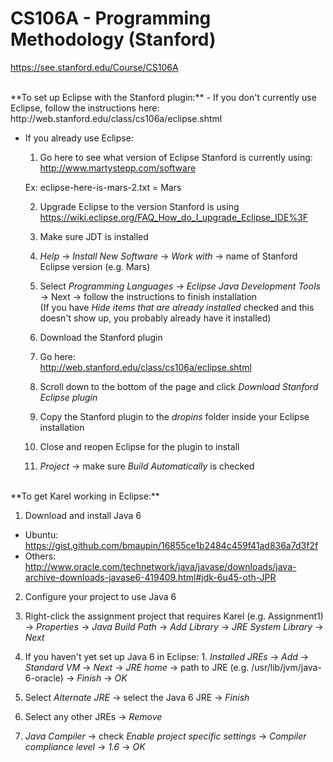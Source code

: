 # CS106A - Programming Methodology (Stanford)
https://see.stanford.edu/Course/CS106A

<br>
**To set up Eclipse with the Stanford plugin:**
- If you don't currently use Eclipse, follow the instructions here:  
  http://web.stanford.edu/class/cs106a/eclipse.shtml
  
- If you already use Eclipse:
  1. Go here to see what version of Eclipse Stanford is currently using:  
  http://www.martystepp.com/software
  
    Ex: eclipse-here-is-mars-2.txt = Mars
  
  2. Upgrade Eclipse to the version Stanford is using  
  https://wiki.eclipse.org/FAQ_How_do_I_upgrade_Eclipse_IDE%3F
  
  3. Make sure JDT is installed
    1. *Help* → *Install New Software* → *Work with* → name of Stanford Eclipse version (e.g. Mars)
    2. Select *Programming Languages* → *Eclipse Java Development Tools* → Next → follow the instructions to finish installation  
    (If you have *Hide items that are already installed* checked and this doesn't show up, you probably already have it installed)
  
  4. Download the Stanford plugin
    1. Go here:  
    http://web.stanford.edu/class/cs106a/eclipse.shtml
    2. Scroll down to the bottom of the page and click *Download Stanford Eclipse plugin*
  
  5. Copy the Stanford plugin to the *dropins* folder inside your Eclipse installation
  
  6. Close and reopen Eclipse for the plugin to install
  
  7. *Project* → make sure *Build Automatically* is checked

<br>
**To get Karel working in Eclipse:**

1. Download and install Java 6
  - Ubuntu:  
    https://gist.github.com/bmaupin/16855ce1b2484c459f41ad836a7d3f2f
  - Others:  
    http://www.oracle.com/technetwork/java/javase/downloads/java-archive-downloads-javase6-419409.html#jdk-6u45-oth-JPR

2. Configure your project to use Java 6
  1. Right-click the assignment project that requires Karel (e.g. Assignment1) → *Properties* → *Java Build Path* → *Add Library* → *JRE System Library* → *Next*
  
  2. If you haven't yet set up Java 6 in Eclipse:
    1. *Installed JREs* → *Add* → *Standard VM* → *Next* → *JRE home* → path to JRE (e.g. /usr/lib/jvm/java-6-oracle) → *Finish* → *OK*
    
  3. Select *Alternate JRE* → select the Java 6 JRE → *Finish*

  4. Select any other JREs → *Remove*
  
  5. *Java Compiler* → check *Enable project specific settings* → *Compiler compliance level* → *1.6* → *OK*
